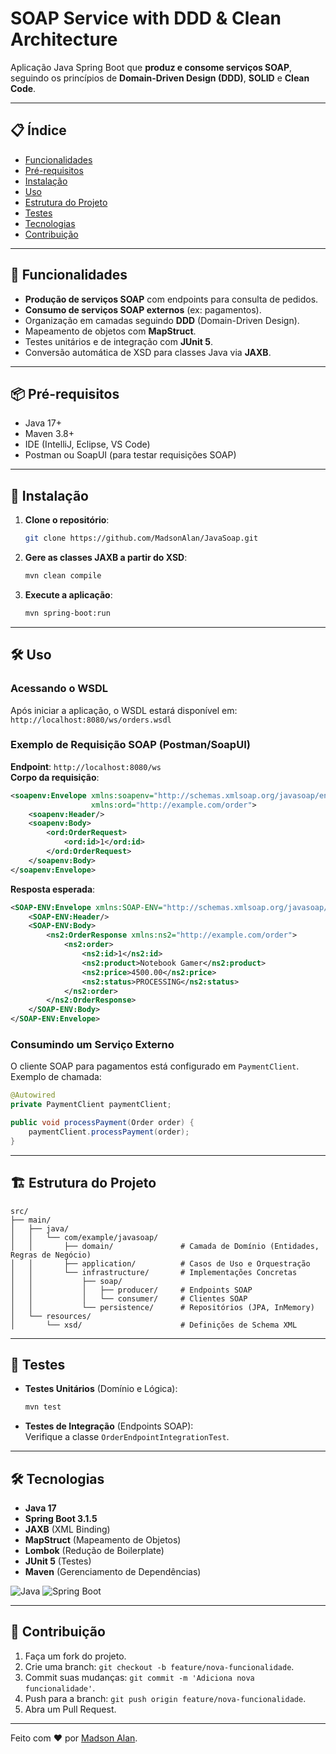 # SOAP Service with DDD & Clean Architecture

Aplicação Java Spring Boot que **produz e consome serviços SOAP**, seguindo os princípios de **Domain-Driven Design (DDD)**, **SOLID** e **Clean Code**.

---

## 📋 Índice

- [Funcionalidades](#-funcionalidades)
- [Pré-requisitos](#-pré-requisitos)
- [Instalação](#-instalação)
- [Uso](#-uso)
- [Estrutura do Projeto](#-estrutura-do-projeto)
- [Testes](#-testes)
- [Tecnologias](#-tecnologias)
- [Contribuição](#-contribuição)

---

## 🚀 Funcionalidades

- **Produção de serviços SOAP** com endpoints para consulta de pedidos.
- **Consumo de serviços SOAP externos** (ex: pagamentos).
- Organização em camadas seguindo **DDD** (Domain-Driven Design).
- Mapeamento de objetos com **MapStruct**.
- Testes unitários e de integração com **JUnit 5**.
- Conversão automática de XSD para classes Java via **JAXB**.

---

## 📦 Pré-requisitos

- Java 17+
- Maven 3.8+
- IDE (IntelliJ, Eclipse, VS Code)
- Postman ou SoapUI (para testar requisições SOAP)

---

## 🔧 Instalação

1. **Clone o repositório**:
   ```bash
   git clone https://github.com/MadsonAlan/JavaSoap.git
   ```

2. **Gere as classes JAXB a partir do XSD**:
   ```bash
   mvn clean compile
   ```

3. **Execute a aplicação**:
   ```bash
   mvn spring-boot:run
   ```

---

## 🛠 Uso

### Acessando o WSDL
Após iniciar a aplicação, o WSDL estará disponível em:  
`http://localhost:8080/ws/orders.wsdl`

### Exemplo de Requisição SOAP (Postman/SoapUI)
**Endpoint**: `http://localhost:8080/ws`  
**Corpo da requisição**:
```xml
<soapenv:Envelope xmlns:soapenv="http://schemas.xmlsoap.org/javasoap/envelope/"
                  xmlns:ord="http://example.com/order">
    <soapenv:Header/>
    <soapenv:Body>
        <ord:OrderRequest>
            <ord:id>1</ord:id>
        </ord:OrderRequest>
    </soapenv:Body>
</soapenv:Envelope>
```

**Resposta esperada**:
```xml
<SOAP-ENV:Envelope xmlns:SOAP-ENV="http://schemas.xmlsoap.org/javasoap/envelope/">
    <SOAP-ENV:Header/>
    <SOAP-ENV:Body>
        <ns2:OrderResponse xmlns:ns2="http://example.com/order">
            <ns2:order>
                <ns2:id>1</ns2:id>
                <ns2:product>Notebook Gamer</ns2:product>
                <ns2:price>4500.00</ns2:price>
                <ns2:status>PROCESSING</ns2:status>
            </ns2:order>
        </ns2:OrderResponse>
    </SOAP-ENV:Body>
</SOAP-ENV:Envelope>
```

### Consumindo um Serviço Externo
O cliente SOAP para pagamentos está configurado em `PaymentClient`.  
Exemplo de chamada:
```java
@Autowired
private PaymentClient paymentClient;

public void processPayment(Order order) {
    paymentClient.processPayment(order);
}
```

---

## 🏗 Estrutura do Projeto

```
src/
├── main/
│   ├── java/
│   │   └── com/example/javasoap/
│   │       ├── domain/               # Camada de Domínio (Entidades, Regras de Negócio)
│   │       ├── application/          # Casos de Uso e Orquestração
│   │       └── infrastructure/       # Implementações Concretas
│   │           ├── soap/
│   │           │   ├── producer/     # Endpoints SOAP
│   │           │   └── consumer/     # Clientes SOAP
│   │           └── persistence/      # Repositórios (JPA, InMemory)
│   └── resources/
│       └── xsd/                      # Definições de Schema XML
```

---

## 🧪 Testes

- **Testes Unitários** (Domínio e Lógica):
  ```bash
  mvn test
  ```

- **Testes de Integração** (Endpoints SOAP):  
  Verifique a classe `OrderEndpointIntegrationTest`.

---

## 🛠 Tecnologias

- **Java 17**
- **Spring Boot 3.1.5**
- **JAXB** (XML Binding)
- **MapStruct** (Mapeamento de Objetos)
- **Lombok** (Redução de Boilerplate)
- **JUnit 5** (Testes)
- **Maven** (Gerenciamento de Dependências)

![Java](https://img.shields.io/badge/Java-17-%23ED8B00?logo=java)
![Spring Boot](https://img.shields.io/badge/Spring_Boot-3.1.5-%236DB33F?logo=spring)

---

## 🤝 Contribuição

1. Faça um fork do projeto.
2. Crie uma branch: `git checkout -b feature/nova-funcionalidade`.
3. Commit suas mudanças: `git commit -m 'Adiciona nova funcionalidade'`.
4. Push para a branch: `git push origin feature/nova-funcionalidade`.
5. Abra um Pull Request.

---

Feito com ❤️ por [Madson Alan](https://github.com/MadsonAlan).  
